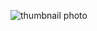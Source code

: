 ![thumbnail photo](https://raw.githubusercontent.com/Thesoreon/thesoreon/master/assets/cover-photo/cover-photo.png)
